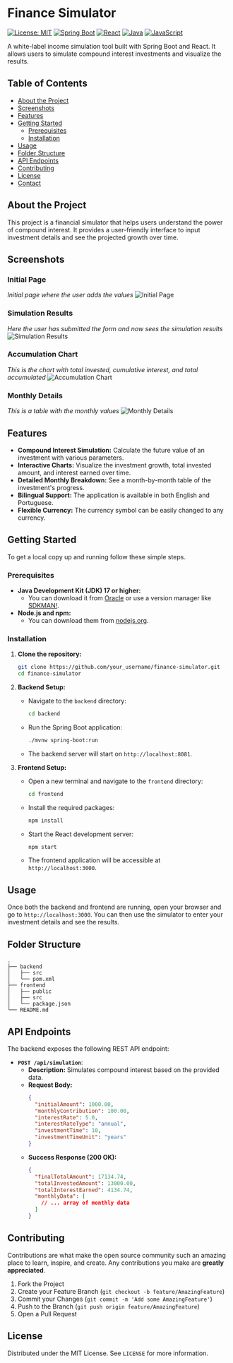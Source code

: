 # Finance Simulator

[![License: MIT](https://img.shields.io/badge/License-MIT-yellow.svg)](https://opensource.org/licenses/MIT)
[![Spring Boot](https://img.shields.io/badge/Spring_Boot-F2F4F9?style=for-the-badge&logo=spring-boot)](https://spring.io/projects/spring-boot)
[![React](https://img.shields.io/badge/React-20232A?style=for-the-badge&logo=react&logoColor=61DAFB)](https://reactjs.org/)
[![Java](https://img.shields.io/badge/Java-ED8B00?style=for-the-badge&logo=java&logoColor=white)](https://www.java.com/)
[![JavaScript](https://img.shields.io/badge/JavaScript-F7DF1E?style=for-the-badge&logo=javascript&logoColor=black)](https://developer.mozilla.org/en-US/docs/Web/JavaScript)

A white-label income simulation tool built with Spring Boot and React. It allows users to simulate compound interest investments and visualize the results.

## Table of Contents

- [About the Project](#about-the-project)
- [Screenshots](#screenshots)
- [Features](#features)
- [Getting Started](#getting-started)
  - [Prerequisites](#prerequisites)
  - [Installation](#installation)
- [Usage](#usage)
- [Folder Structure](#folder-structure)
- [API Endpoints](#api-endpoints)
- [Contributing](#contributing)
- [License](#license)
- [Contact](#contact)

## About the Project

This project is a financial simulator that helps users understand the power of compound interest. It provides a user-friendly interface to input investment details and see the projected growth over time.

## Screenshots

### Initial Page
*Initial page where the user adds the values*
![Initial Page](frontend/public/screenshots/01_begin.png)

### Simulation Results
*Here the user has submitted the form and now sees the simulation results*
![Simulation Results](frontend/public/screenshots/02_compound_interest_simulator.png)

### Accumulation Chart
*This is the chart with total invested, cumulative interest, and total accumulated*
![Accumulation Chart](frontend/public/screenshots/03_accumulation_chart.png)

### Monthly Details
*This is a table with the monthly values*
![Monthly Details](frontend/public/screenshots/04_monthly_details.png)


## Features

- **Compound Interest Simulation:** Calculate the future value of an investment with various parameters.
- **Interactive Charts:** Visualize the investment growth, total invested amount, and interest earned over time.
- **Detailed Monthly Breakdown:** See a month-by-month table of the investment's progress.
- **Bilingual Support:** The application is available in both English and Portuguese.
- **Flexible Currency:** The currency symbol can be easily changed to any currency.

## Getting Started

To get a local copy up and running follow these simple steps.

### Prerequisites

- **Java Development Kit (JDK) 17 or higher:**
  - You can download it from [Oracle](https://www.oracle.com/java/technologies/downloads/) or use a version manager like [SDKMAN!](https://sdkman.io/).
- **Node.js and npm:**
  - You can download them from [nodejs.org](https://nodejs.org/).

### Installation

1.  **Clone the repository:**
    ```sh
    git clone https://github.com/your_username/finance-simulator.git
    cd finance-simulator
    ```
2.  **Backend Setup:**
    - Navigate to the `backend` directory:
      ```sh
      cd backend
      ```
    - Run the Spring Boot application:
      ```sh
      ./mvnw spring-boot:run
      ```
    - The backend server will start on `http://localhost:8081`.

3.  **Frontend Setup:**
    - Open a new terminal and navigate to the `frontend` directory:
      ```sh
      cd frontend
      ```
    - Install the required packages:
      ```sh
      npm install
      ```
    - Start the React development server:
      ```sh
      npm start
      ```
    - The frontend application will be accessible at `http://localhost:3000`.

## Usage

Once both the backend and frontend are running, open your browser and go to `http://localhost:3000`. You can then use the simulator to enter your investment details and see the results.

## Folder Structure

```
.
├── backend
│   ├── src
│   └── pom.xml
├── frontend
│   ├── public
│   ├── src
│   └── package.json
└── README.md
```

## API Endpoints

The backend exposes the following REST API endpoint:

- **`POST /api/simulation`**:
  - **Description:** Simulates compound interest based on the provided data.
  - **Request Body:**
    ```json
    {
      "initialAmount": 1000.00,
      "monthlyContribution": 100.00,
      "interestRate": 5.0,
      "interestRateType": "annual",
      "investmentTime": 10,
      "investmentTimeUnit": "years"
    }
    ```
  - **Success Response (200 OK):**
    ```json
    {
      "finalTotalAmount": 17134.74,
      "totalInvestedAmount": 13000.00,
      "totalInterestEarned": 4134.74,
      "monthlyData": [
        // ... array of monthly data
      ]
    }
    ```

## Contributing

Contributions are what make the open source community such an amazing place to learn, inspire, and create. Any contributions you make are **greatly appreciated**.

1.  Fork the Project
2.  Create your Feature Branch (`git checkout -b feature/AmazingFeature`)
3.  Commit your Changes (`git commit -m 'Add some AmazingFeature'`)
4.  Push to the Branch (`git push origin feature/AmazingFeature`)
5.  Open a Pull Request

## License

Distributed under the MIT License. See `LICENSE` for more information.

